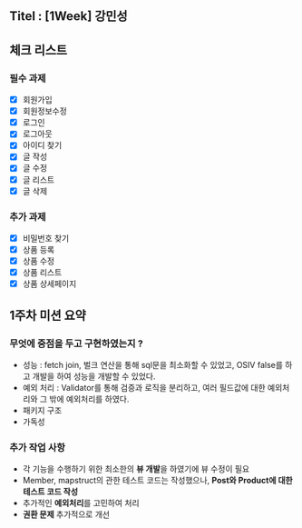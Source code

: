 ## Titel : [1Week] 강민성

## 체크 리스트

### 필수 과제

- [x] 회원가입
- [x] 회원정보수정
- [x] 로그인
- [x] 로그아웃
- [x] 아이디 찾기
- [x] 글 작성
- [x] 글 수정
- [x] 글 리스트
- [x] 글 삭제

### 추가 과제

- [x] 비밀번호 찾기
- [x] 상품 등록
- [x] 상품 수정
- [x] 상품 리스트
- [x] 상품 상세페이지

## 1주차 미션 요약

### 무엇에 중점을 두고 구현하였는지 ?
- 성능 : fetch join, 벌크 연산을 통해 sql문을 최소화할 수 있었고, OSIV false를 하고 개발을 하여 성능을 개발할 수 있었다.
- 예외 처리 : Validator를 통해 검증과 로직을 분리하고, 여러 필드값에 대한 예외처리와 그 밖에 예외처리를 하였다.
- 패키지 구조
- 가독성

### 추가 작업 사항 
- 각 기능을 수행하기 위한 최소한의 **뷰 개발**을 하였기에 뷰 수정이 필요
- Member, mapstruct의 관한 테스트 코드는 작성했으나, **Post와 Product에 대한 테스트 코드 작성**
- 추가적인 **예외처리**를 고민하여 처리
- **권환 문제** 추가적으로 개선
